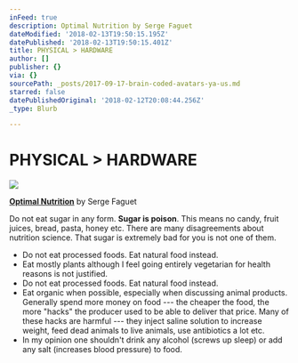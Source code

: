 ```yaml
---
inFeed: true
description: Optimal Nutrition by Serge Faguet
dateModified: '2018-02-13T19:50:15.195Z'
datePublished: '2018-02-13T19:50:15.401Z'
title: PHYSICAL > HARDWARE
author: []
publisher: {}
via: {}
sourcePath: _posts/2017-09-17-brain-coded-avatars-ya-us.md
starred: false
datePublishedOriginal: '2018-02-12T20:08:44.256Z'
_type: Blurb

---
```

# **PHYSICAL \> HARDWARE**
![](https://the-grid-user-content.s3-us-west-2.amazonaws.com/86e39d03-84c4-458f-b580-c5b075f02f1c.jpg)

**[Optimal Nutrition][0]** by Serge Faguet

Do not eat sugar in any form. **Sugar is poison**. This means no candy, fruit juices, bread, pasta, honey etc. There are many disagreements about nutrition science. That sugar is extremely bad for you is not one of them.

* Do not eat processed foods. Eat natural food instead.
* Eat mostly plants although I feel going entirely vegetarian for health reasons is not justified.
* Do not eat processed foods. Eat natural food instead.
* Eat organic when possible, especially when discussing animal products. Generally spend more money on food --- the cheaper the food, the more "hacks" the producer used to be able to deliver that price. Many of these hacks are harmful --- they inject saline solution to increase weight, feed dead animals to live animals, use antibiotics a lot etc.
* In my opinion one shouldn't drink any alcohol (screws up sleep) or add any salt (increases blood pressure) to food.

[0]: https://hackernoon.com/im-32-and-spent-200k-on-biohacking-became-calmer-thinner-extroverted-healthier-happier-2a2e846ae113
